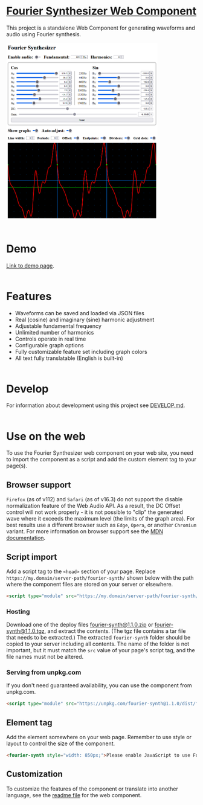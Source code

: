 # [Fourier Synthesizer Web Component](https://github.com/gtranter/fourier-synth)

This project is a standalone Web Component for generating waveforms and audio using Fourier synthesis.

<img alt="fourier-synth" src="src/components/fourier-synth/fourier-synth.png" width="400" />
<br></br>

# Demo

[Link to demo page](https://unpkg.com/fourier-synth@1.1.0/fourier-synth.html).
<br></br>

# Features

- Waveforms can be saved and loaded via JSON files
- Real (cosine) and imaginary (sine) harmonic adjustment
- Adjustable fundamental frequency
- Unlimited number of harmonics
- Controls operate in real time
- Configurable graph options
- Fully customizable feature set including graph colors
- All text fully translatable (English is built-in)
<br></br>

# Develop

For information about development using this project see [DEVELOP.md](./DEVELOP.md).
<br></br>

# Use on the web

To use the Fourier Synthesizer web component on your web site, you need to import the component as a script and add the custom element tag to your page(s).

## Browser support

`Firefox` (as of v112) and `Safari` (as of v16.3) do not support the disable normalization feature of the Web Audio API. As a result, the DC Offset control will not work properly - it is not possible to "clip" the generated wave where it exceeds the maximum level (the limits of the graph area). For best results use a different browser such as `Edge`, `Opera`, or another `Chromium` variant. For more information on browser support see the [MDN documentation](https://developer.mozilla.org/en-US/docs/Web/API/BaseAudioContext/createPeriodicWave#browser_compatibility).

## Script import

Add a script tag to the `<head>` section of your page. Replace `https://my.domain/server-path/fourier-synth/` shown below with the path where the component files are stored on your server or elsewhere.
```html
<script type="module" src="https://my.domain/server-path/fourier-synth/fourier-synth.esm.js"></script>
```

### Hosting

Download one of the deploy files [fourier-synth@1.1.0.zip](./deploy/fourier-synth@1.1.0.zip) or [fourier-synth@1.1.0.tgz](./deploy/fourier-synth@1.1.0.tgz), and extract the contents. (The tgz file contains a tar file that needs to be extracted.) The extracted `fourier-synth` folder should be copied to your server including all contents. The name of the folder is not important, but it must match the `src` value of your page's script tag, and the file names must not be altered.

### Serving from unpkg.com
If you don't need guaranteed availability, you can use the component from unpkg.com.
```html
<script type="module" src="https://unpkg.com/fourier-synth@1.1.0/dist/fourier-synth/fourier-synth.esm.js"></script>
```

## Element tag

Add the element somewhere on your web page. Remember to use style or layout to control the size of the component.
```html
<fourier-synth style="width: 850px;">Please enable JavaScript to use Fourier Synthesizer</fourier-synth>
```

## Customization

To customize the features of the component or translate into another language, see the [readme file](./src/components/fourier-synth/readme.md) for the web component.

